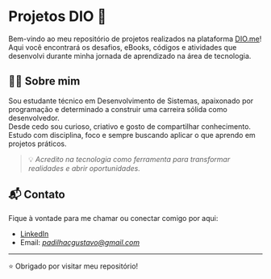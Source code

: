 # Projetos DIO 🚀

Bem-vindo ao meu repositório de projetos realizados na plataforma [DIO.me](https://www.dio.me/)!  
Aqui você encontrará os desafios, eBooks, códigos e atividades que desenvolvi durante minha jornada de aprendizado na área de tecnologia.

## 👨‍💻 Sobre mim

Sou estudante técnico em Desenvolvimento de Sistemas, apaixonado por programação e determinado a construir uma carreira sólida como desenvolvedor.  
Desde cedo sou curioso, criativo e gosto de compartilhar conhecimento. Estudo com disciplina, foco e sempre buscando aplicar o que aprendo em projetos práticos.

> 💡 *Acredito na tecnologia como ferramenta para transformar realidades e abrir oportunidades.*

## 📬 Contato

Fique à vontade para me chamar ou conectar comigo por aqui:

- [LinkedIn](https://www.linkedin.com/in/gustavo-cigerza-padilha-28bbba23a/)
- Email: *padilhacgustavo@gmail.com*

---

⭐ Obrigado por visitar meu repositório!
